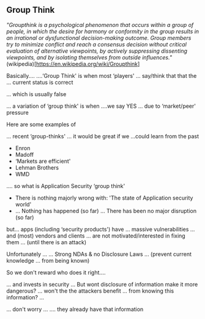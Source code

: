 ## Group Think

_"Groupthink is a psychological phenomenon that occurs within a group of people, in which the desire for harmony or conformity in the group results in an irrational or dysfunctional decision-making outcome. Group members try to minimize conflict and reach a consensus decision without critical evaluation of alternative viewpoints, by actively suppressing dissenting viewpoints, and by isolating themselves from outside influences."_ (wikipedia)[https://en.wikipedia.org/wiki/Groupthink]

Basically....
 ....‘Group Think' is when most ‘players'
	 	 ... say/think that that the
	 	 	 	 	 	 ... current status is correct

... which is usually false

... a variation of ‘group think' is when
 ....we say YES
 ... due to ‘market/peer' pressure             


Here are some examples of

... recent ‘group-thinks' ... it would be great if we ...could learn from the past

  - Enron
  - Madoff
  - ‘Markets are efficient'             
  - Lehman Brothers
  - WMD


.... so what is Application Security ‘group think'

  - There is nothing majorly wrong with: 'The state of Application security world'
  - ... Nothing has happened (so far) ... There has been no major disruption (so far)

but...
apps (including ‘security products') have ...
   massive vulnerabilities ...
     and (most) vendors and clients ...
	 	 	 are not motivated/interested in fixing them ...
	 	 	 	 	 	 (until there is an attack)

Unfortunately ...
 ... Strong NDAs & no Disclosure Laws ...
 	 	 (prevent current knowledge ...
 	 	 	 	 from being known)             

So we don't reward who does it right....

... and invests in security ...
But wont disclosure of information make it more dangerous? ...
 	 	 won't the the attackers benefit ...
 	 	 	 	 from knowing this information? ...        


 ... don't worry ...
 	 	 	 	 	 .... they already have that information
